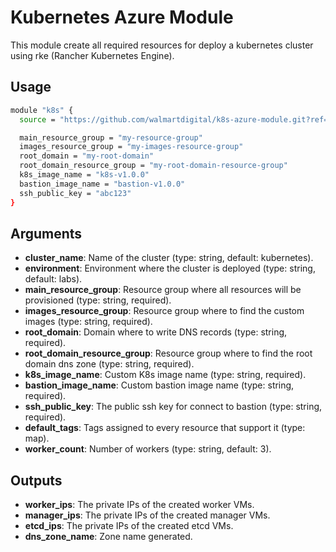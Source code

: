 # Kubernetes Azure Module

This module create all required resources for deploy a kubernetes cluster using
rke (Rancher Kubernetes Engine).

## Usage

```bash
module "k8s" {
  source = "https://github.com/walmartdigital/k8s-azure-module.git?ref=1.0.0"

  main_resource_group = "my-resource-group"
  images_resource_group = "my-images-resource-group"
  root_domain = "my-root-domain"
  root_domain_resource_group = "my-root-domain-resource-group"
  k8s_image_name = "k8s-v1.0.0"
  bastion_image_name = "bastion-v1.0.0"
  ssh_public_key = "abc123"
}
```

## Arguments

* **cluster_name**: Name of the cluster (type: string, default: kubernetes).
* **environment**: Environment where the cluster is deployed (type: string, default: labs).
* **main_resource_group**: Resource group where all resources will be provisioned (type: string, required).
* **images_resource_group**: Resource group where to find the custom images (type: string, required).
* **root_domain**: Domain where to write DNS records (type: string, required).
* **root_domain_resource_group**: Resource group where to find the root domain dns zone (type: string, required).
* **k8s_image_name**: Custom K8s image name (type: string, required).
* **bastion_image_name**: Custom bastion image name (type: string, required).
* **ssh_public_key**: The public ssh key for connect to bastion (type: string, required).
* **default_tags**: Tags assigned to every resource that support it (type: map).
* **worker_count**: Number of workers (type: string, default: 3).

## Outputs

* **worker_ips**: The private IPs of the created worker VMs.
* **manager_ips**: The private IPs of the created manager VMs.
* **etcd_ips**: The private IPs of the created etcd VMs.
* **dns_zone_name**: Zone name generated.
